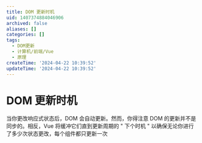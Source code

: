 ```yaml
---
title: DOM 更新时机
uid: 1407374884046906
archived: false
aliases: []
categories: []
tags:
  - DOM更新
  - 计算机/前端/Vue
  - 原理
createTime: '2024-04-22 10:39:52'
updateTime: '2024-04-22 10:39:52'
---
```


# DOM 更新时机

当你更改响应式状态后，DOM 会自动更新。然而，你得注意 DOM 的更新并不是同步的。相反，Vue 将缓冲它们直到更新周期的 " 下个时机 " 以确保无论你进行了多少次状态更改，每个组件都只更新一次
